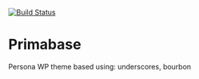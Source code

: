 [![Build Status](https://travis-ci.org/sunaryohadi/primabase.svg?branch=master)](https://travis-ci.org/sunaryohadi/primabase)

Primabase
===

Persona WP theme based using: underscores, bourbon